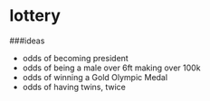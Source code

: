 # lottery

###ideas
- odds of becoming president
- odds of being a male over 6ft making over 100k
- odds of winning a Gold Olympic Medal
- odds of having twins, twice